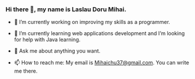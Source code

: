 ### Hi there 👋, my name is Laslau Doru Mihai.



- 🔭 I’m currently working on improving my skills as a programmer.

- 🌱 I’m currently learning web applications development and I’m looking for help with Java learning.

- 💬 Ask me about anything you want.

- 📫 How to reach me: My email is Mihaichu37@gmail.com. You can write me there.
